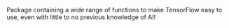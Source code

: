 Package containing a wide range of functions to make TensorFlow easy to use, even with little to no previous knowledge of AI!
